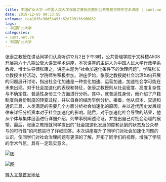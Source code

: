 ```yaml
---
title: 中国矿业大学->中国人民大学张康之教授应邀到公共管理学院作学术讲座 | cumt.net.cn
date: 2019-12-05 09:33:55
urlname: ce418f6c96d5b49fc62d7991f6dd6032
tags: 
- 中国矿业大学
categories:
- cumt.net.cn
- 中国矿业大学
---
```

张康之教授在讲话同学们认真听讲12月2日下午3时，公共管理学院于文科楼A508开展第六十八期公管大讲堂学术讲座，本次讲座的主讲人为中国人民大学行政学系教授、博士生导师张康之，讲座主题为“社会加速化条件下的治理问题”，学院张长立教授主持活动，学院师生积极参加。讲座伊始，张康之教授就社会治理如何开展的问题展开讨论，指出社会化加速是一种变化加速、运营加速，加速社会学可能在未来出现。对于社会加速化的表现和特征，张康之教授则从社会密度、高度复杂性与不确定性、普适性身份三个方面进行分析。其中，就普适性身份，他介绍了户籍制度向身份制度的转变过程，并以自身的经历举例分析。接着，他从资本、交通和通讯工具、人类满足的需要几个方面分析社会加速化的原因，并以近代历史发展规律来详细分析资本对于社会加速化的影响。随后，对于加速化社会导致的结果，他从个体与集体层面进行详细介绍，列举事例阐述论证，并提出自己对社会治理的展望。最后，张康之教授就同学提出的“社会加速化发展的度和达到的状态及公众参与的可行性”的问题进行了详细回答。本次讲座提升了同学们对社会加速化问题的认识，使同学们对社会治理问题有更深的了解，开拓了同学们的视野，增强了学院的学术气氛，具有一定现实意义。

![图](http://xwzx.cumt.edu.cn/_upload/article/images/71/36/95498558471da9ad59950b0f7fd8/a60e0e77-92d0-4972-bf03-7ca1bf8c69b3.jpg)

![图](http://xwzx.cumt.edu.cn/_upload/article/images/71/36/95498558471da9ad59950b0f7fd8/86c2e858-0830-4778-a2d0-e1686cd385be.jpg)

[转入文章首发地址](http://xwzx.cumt.edu.cn/6e/79/c523a552569/page.htm)